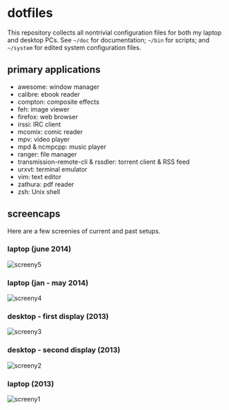 # dotfiles
This repository collects all nontrivial configuration files for both my laptop and desktop PCs. See `~/doc` for documentation; `~/bin` for scripts; and `~/system` for edited system configuration files.

## primary applications

* awesome: window manager
* calibre: ebook reader
* compton: composite effects
* feh: image viewer
* firefox: web browser
* irssi: IRC client
* mcomix: comic reader
* mpv: video player
* mpd & ncmpcpp: music player
* ranger: file manager
* transmission-remote-cli & rssdler: torrent client & RSS feed
* urxvt: terminal emulator
* vim: text editor
* zathura: pdf reader
* zsh: Unix shell

## screencaps
Here are a few screenies of current and past setups.

### laptop (june 2014)
![screeny5](http://i.imgur.com/d9hlRu6.png)

### laptop (jan - may 2014)
![screeny4](http://i.imgur.com/8syi1ry.png)

### desktop - first display (2013)
![screeny3](http://i.imgur.com/dwMA2vQ.png)

### desktop - second display (2013)
![screeny2](http://i.imgur.com/QyScwbn.png)

### laptop (2013)
![screeny1](http://i.imgur.com/ktcQIuQ.gif)
